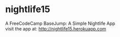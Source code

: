 # nightlife15
A FreeCodeCamp BaseJump: A Simple Nightlife App  
visit the app at: http://nightlife15.herokuapp.com

